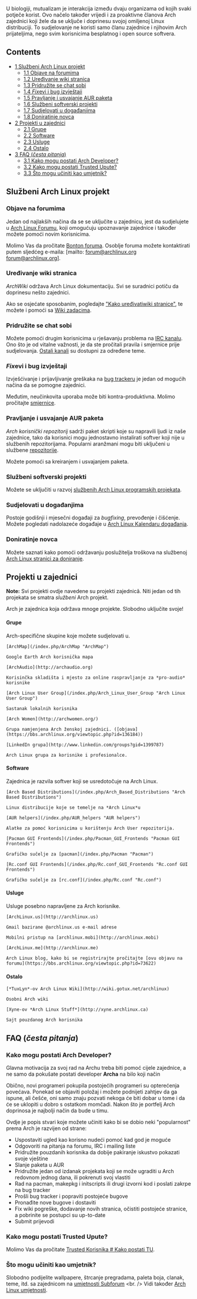 U biologiji, mutualizam je interakcija između dvaju organizama od kojih svaki potječe korist. Ovo načelo također vrijedi i za proaktivne članova Arch zajednici koji žele da se uključe i doprinesu svojoj omiljenoj Linux distribuciji. To sudjelovanje ne koristi samo članu zajednice i njihovim Arch prijateljima, nego svim korisnicima besplatnog i open source softvera.

## Contents

*   [1 Službeni Arch Linux projekt](#Slu.C5.BEbeni_Arch_Linux_projekt)
    *   [1.1 Objave na forumima](#Objave_na_forumima)
    *   [1.2 Uređivanje wiki stranica](#Ure.C4.91ivanje_wiki_stranica)
    *   [1.3 Pridružite se chat sobi](#Pridru.C5.BEite_se_chat_sobi)
    *   [1.4 *Fix*evi i bug izvještaji](#Fixevi_i_bug_izvje.C5.A1taji)
    *   [1.5 Pravljanje i usvajanje AUR paketa](#Pravljanje_i_usvajanje_AUR_paketa)
    *   [1.6 Službeni softverski projekti](#Slu.C5.BEbeni_softverski_projekti)
    *   [1.7 Sudjelovati u događanjima](#Sudjelovati_u_doga.C4.91anjima)
    *   [1.8 Doniratinje novca](#Doniratinje_novca)
*   [2 Projekti u zajednici](#Projekti_u_zajednici)
    *   [2.1 Grupe](#Grupe)
    *   [2.2 Software](#Software)
    *   [2.3 Usluge](#Usluge)
    *   [2.4 Ostalo](#Ostalo)
*   [3 FAQ (*česta pitanja*)](#FAQ_.28.C4.8Desta_pitanja.29)
    *   [3.1 Kako mogu postati Arch Developer?](#Kako_mogu_postati_Arch_Developer.3F)
    *   [3.2 Kako mogu postati Trusted Upute?](#Kako_mogu_postati_Trusted_Upute.3F)
    *   [3.3 Što mogu učiniti kao umjetnik?](#.C5.A0to_mogu_u.C4.8Diniti_kao_umjetnik.3F)

## Službeni Arch Linux projekt

### Objave na forumima

Jedan od najlakših načina da se se uključite u zajednicu, jest da sudjelujete u [Arch Linux Forumu](https://bbs.archlinux.org/~~V), koji omogućuju upoznavanje zajednice i također možete pomoći novim korisnicima.

Molimo Vas da pročitate [Bonton foruma](/index.php?title=Forum_Etiquette_(Hrvatski)&action=edit&redlink=1 "Forum Etiquette (Hrvatski) (page does not exist)"). Osoblje foruma možete kontaktirati putem sljedćeg e-maila: [mailto: forum@archlinux.org forum@archlinux.org].

### Uređivanje wiki stranica

*ArchWiki* održava Arch Linux dokumentaciju. Svi se suradnici potiču da doprinesu nešto zajednici.

Ako se osjećate sposobanim, pogledajte ["Kako uređivati ​​wiki stranice"](/index.php?title=Help:Editing_(Hrvatski)&action=edit&redlink=1 "Help:Editing (Hrvatski) (page does not exist)"), te možete i pomoći sa [Wiki zadacima](/index.php?title=ArchWiki:Tasks_(Hrvatski)&action=edit&redlink=1 "ArchWiki:Tasks (Hrvatski) (page does not exist)").

### Pridružite se chat sobi

Možete pomoći drugim korisnicima u rješavanju problema na [IRC kanalu](/index.php?title=IRC_Channel_(Hrvatski)&action=edit&redlink=1 "IRC Channel (Hrvatski) (page does not exist)"). Ono što je od vitalne važnosti, je da ste pročitali pravila i smjernice prije sudjelovanja. [Ostali kanali](/index.php?title=IRC_Channels_(Hrvatski)&action=edit&redlink=1 "IRC Channels (Hrvatski) (page does not exist)") su dostupni za određene teme.

### *Fix*evi i bug izvještaji

Izvješćivanje i prijavljivanje greškaka na [bug trackeru](https://bugs.archlinux.org/) je jedan od mogućih načina da se pomogne zajednici.

Međutim, neučinkovita uporaba može biti kontra-produktivna. Molimo pročitajte [smjernice](/index.php?title=Reporting_Bug_Guidelines_(Hrvatski)&action=edit&redlink=1 "Reporting Bug Guidelines (Hrvatski) (page does not exist)").

### Pravljanje i usvajanje AUR paketa

*Arch korisnički repozitorij* sadrži paket skripti koje su napravili ljudi iz naše zajednice, tako da korisnici mogu jednostavno instalirati softver koji nije u službenih repozitorijama. Popularni aranžmani mogu biti uključeni u službene [repozitorije](/index.php/Community "Community").

Možete pomoći sa kreiranjem i usvajanjem paketa.

### Službeni softverski projekti

Možete se uključiti u razvoj [službenih Arch Linux programskih projekata](https://projects.archlinux.org/).

### Sudjelovati u događanjima

Postoje godišnji i mjesečni događaji za *bugfixing*, prevođenje i čišćenje. Možete pogledati nadolazeće događaje u [Arch Linux Kalendaru događanja](/index.php/Arch_Linux_Event_Calendar "Arch Linux Event Calendar").

### Doniratinje novca

Možete saznati kako pomoći održavanju poslužitelja troškova na službenoj [Arch Linux stranici za doniranje](https://www.archlinux.org/donate/).

## Projekti u zajednici

**Note:** Svi projekti ovdje navedene su projekti zajednicâ. Niti jedan od tih projekata se smatra *službeni* Arch projekt.

Arch je zajednica koja održava mnoge projekte. Slobodno uključite svoje!

#### Grupe

Arch-specifične skupine koje možete sudjelovati u.

	[ArchMap](/index.php/ArchMap "ArchMap")

	Google Earth Arch korisnička mapa

	[ArchAudio](http://archaudio.org)

	Korisinčka skladišta i mjesto za online raspravljanje za *pro-audio* korisnike

	[Arch Linux User Group](/index.php/Arch_Linux_User_Group "Arch Linux User Group")

	Sastanak lokalnih korisnika

	[Arch Women](http://archwomen.org/)

	Grupa namjenjena Arch ženskoj zajednici. ([objava](https://bbs.archlinux.org/viewtopic.php?id=136184))

	[LinkedIn grupa](http://www.linkedin.com/groups?gid=1399787)

	Arch Linux grupa za korisnike i profesionalce.

#### Software

Zajednica je razvila softver koji se usredotočuje na Arch Linux.

	[Arch Based Distributions](/index.php/Arch_Based_Distributions "Arch Based Distributions")

	Linux distribucije koje se temelje na *Arch Linux*u

	[AUR helpers](/index.php/AUR_helpers "AUR helpers")

	Alatke za pomoć korisnicima u korištenju Arch User repozitorija.

	[Pacman GUI Frontends](/index.php/Pacman_GUI_Frontends "Pacman GUI Frontends")

	Grafičko sučelje za [pacman](/index.php/Pacman "Pacman")

	[Rc.conf GUI Frontends](/index.php/Rc.conf_GUI_Frontends "Rc.conf GUI Frontends")

	Grafičko sučelje za [rc.conf](/index.php/Rc.conf "Rc.conf")

#### Usluge

Usluge posebno napravljene za Arch korisnike.

	[ArchLinux.us](http://archlinux.us)

	Gmail bazirane @archlinux.us e-mail adrese

	Mobilni pristup na [archlinux.mobi](http://archlinux.mobi)

	[ArchLinux.me](http://archlinux.me)

	Arch Linux blog, kako bi se registrirajte pročitajte [ovu objavu na forumu](https://bbs.archlinux.org/viewtopic.php?id=73622)

#### Ostalo

	[*TuxLyn*-ov Arch Linux Wiki](http://wiki.gotux.net/archlinux)

	Osobni Arch wiki

	[Xyne-ov *Arch Linux Stuff*](http://xyne.archlinux.ca)

	Sajt pouzdanog Arch korisnika

## FAQ (*česta pitanja*)

### Kako mogu postati Arch Developer?

Glavna motivacija za svoj rad na Archu treba biti pomoć cijele zajednice, a ne samo da pokušate postati developer **Archa** na bilo koji način

Obično, novi programeri pokupila postojećih programeri su opterećenja povećava. Ponekad se objaviti položaj i možete podnijeti zahtjev da ga ispune, ali češće, oni samo znaju pozvati nekoga će biti dobar u tome i da će se uklopiti u dobro s ostatkom momčadi. Nakon što je portfelj Arch doprinosa je najbolji način da bude u timu.

Ovdje je popis stvari koje možete učiniti kako bi se dobio neki "popularnost" prema Arch je razvijen od strane:

*   Uspostaviti ugled kao korisno nudeći pomoć kad god je moguće
*   Odgovoriti na pitanja na forumu, IRC i mailing liste
*   Pridružite pouzdanih korisnika da dobije pakiranje iskustvo pokazati svoje vještine
*   Slanje paketa u AUR
*   Pridružite jedan od izdanak projekata koji se može ugraditi u Arch redovnom jednog dana, ili pokrenuti svoj vlastiti
*   Rad na pacman, makepkg i initscripts ili drugi izvorni kod i poslati zakrpe na bug tracker
*   Prošli bug tracker i popraviti postojeće bugove
*   Pronađite nove bugove i dostaviti
*   Fix wiki pogreške, dodavanje novih stranica, očistiti postojeće stranice, a pobrinite se postupci su up-to-date
*   Submit prijevodi

### Kako mogu postati Trusted Upute?

Molimo Vas da pročitate [Trusted Korisnika # Kako postati TU](/index.php?title=Trusted_Korisnika&action=edit&redlink=1 "Trusted Korisnika (page does not exist)").

### Što mogu učiniti kao umjetnik?

Slobodno podijelite wallpapere, štrcanje pregradama, paleta boja, clanak, teme, itd. sa zajednicom na [umjetnosti Subforum](https://bbs.archlinux.org/viewforum.php?id=47~~HEAD=pobj) <br. /> Vidi također [Arch Linux umjetnosti](https://www.archlinux.org/art/).